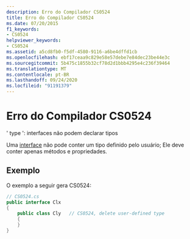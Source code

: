 ```yaml
---
description: Erro do Compilador CS0524
title: Erro do Compilador CS0524
ms.date: 07/20/2015
f1_keywords:
- CS0524
helpviewer_keywords:
- CS0524
ms.assetid: a5cd8fb0-f5df-4580-9116-a6be4dffd1cb
ms.openlocfilehash: ebf17ceaa9c829e58e57debe7e84dec23be44e3c
ms.sourcegitcommit: 5b475c1855b32cf78d2d1bbb4295e4c236f39464
ms.translationtype: MT
ms.contentlocale: pt-BR
ms.lasthandoff: 09/24/2020
ms.locfileid: "91191379"
---
```

# <a name="compiler-error-cs0524"></a>Erro do Compilador CS0524

' type ': interfaces não podem declarar tipos  
  
 Uma [interface](../language-reference/keywords/interface.md) não pode conter um tipo definido pelo usuário; Ele deve conter apenas métodos e propriedades.  
  
## <a name="example"></a>Exemplo  

 O exemplo a seguir gera CS0524:  
  
```csharp  
// CS0524.cs  
public interface Clx  
{  
    public class Cly   // CS0524, delete user-defined type  
    {  
    }  
}  
```
